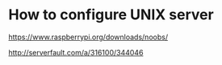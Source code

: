 # How to configure UNIX server #

https://www.raspberrypi.org/downloads/noobs/

http://serverfault.com/a/316100/344046
